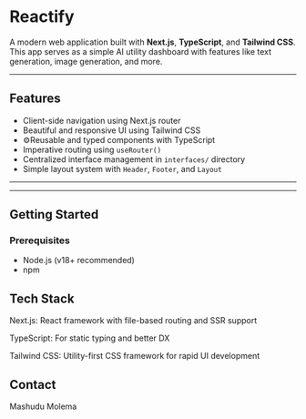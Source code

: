 # Reactify

A modern web application built with **Next.js**, **TypeScript**, and **Tailwind CSS**. This app serves as a simple AI utility dashboard with features like text generation, image generation, and more.

---

## Features

- Client-side navigation using Next.js router
- Beautiful and responsive UI using Tailwind CSS
- ⚙Reusable and typed components with TypeScript
- Imperative routing using `useRouter()`
- Centralized interface management in `interfaces/` directory
- Simple layout system with `Header`, `Footer`, and `Layout`

---


---

## Getting Started

### Prerequisites

- Node.js (v18+ recommended)
- npm 

##  Tech Stack
Next.js: React framework with file-based routing and SSR support

TypeScript: For static typing and better DX

Tailwind CSS: Utility-first CSS framework for rapid UI development



## Contact
Mashudu Molema


